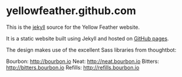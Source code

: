 yellowfeather.github.com
========================

This is the [jekyll](http://jekyllrb.com) source for the Yellow Feather website.

It is a static website built using Jekyll and hosted on [GitHub pages](https://pages.github.com).

The design makes use of the excellent Sass libraries from thoughtbot:

Bourbon: http://bourbon.io
Neat: http://neat.bourbon.io
Bitters: http://bitters.bourbon.io
Refills: http://refills.bourbon.io
